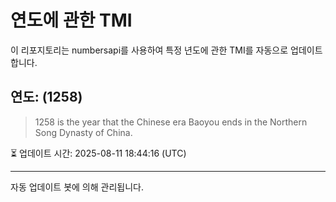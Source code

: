 
# 연도에 관한 TMI

이 리포지토리는 numbersapi를 사용하여 특정 년도에 관한 TMI를 자동으로 업데이트합니다.

## 연도: (1258)
> 1258 is the year that the Chinese era Baoyou ends in the Northern Song Dynasty of China.

⏳ 업데이트 시간: 2025-08-11 18:44:16 (UTC)

---
자동 업데이트 봇에 의해 관리됩니다.
